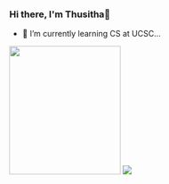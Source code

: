 ### Hi there, I'm Thusitha👋
- 🌱 I’m currently learning CS at UCSC...
<img src="https://webstockreview.net/images/hello-clipart-hii-1.gif" width="200" height="230">
<img src="https://github-readme-stats.vercel.app/api?username=Thusiya05&&show_icons=true&title_color=ffffff&icon_color=bb2acf&text_color=daf7dc&bg_color=151515">

<!--
**Thusiya05/Thusiya05** is a ✨ _special_ ✨ repository because its `README.md` (this file) appears on your GitHub profile.

Here are some ideas to get you started:

- 🔭 I’m currently working on ...
- 🌱 I’m currently learning ...
- 👯 I’m looking to collaborate on ...
- 🤔 I’m looking for help with ...
- 💬 Ask me about ...
- 📫 How to reach me: ...
- 😄 Pronouns: ...
- ⚡ Fun fact: ...
-->
